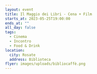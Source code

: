```yaml
---
layout: event
title: Il Maggio dei Libri - Cena + Film
starts_at: 2023-05-25T19:00:00
ends_at: ""
all_day: false
tags:
  - Cinema
  - Incontro
  - Food & Drink
location:
  city: Rosate
  address: Biblioteca
flyer: images/uploads/bibliocaffè.png
---
```

